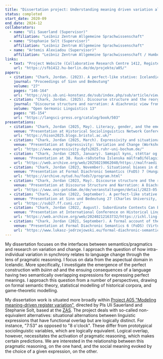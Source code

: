 ```yaml
---
title: "Dissertation project: Understanding meaning driven variation along the grammaticalisation trajectory. The case of Icelandic búinn."
status: completed
start_date: 2020-09
end_date: 2024-12
collaborators:
  - name: "Uli Sauerland (Supervisor)"
    affiliation: "Leibniz Zentrum Allgemeine Sprachwissenschaft"
  - name: "Stephanie Solt (Supervisor)"
    affiliation: "Leibniz Zentrum Allgemeine Sprachwissenschaft"
  - name: "Artemis Alexiadou (Supervisor)"
    affiliation: "Leibniz Zentrum Allgemeine Sprachwissenschaft / Humboldt-Universität zu Berlin"
links:
  - text: "Project Website (Collaborative Research Centre 1412, Register)"
    url: "https://sfb1412.hu-berlin.de/de/projekte/a05/"
papers:
  - citation: "Chark, Jordan. (2023). A perfect-like stative: Icelandic 'búinn að' and pragmatic competition in the aspectual domain."
    journal: "Proceedings of Sinn und Bedeutung"
    volume: "27"
    pages: "146-164"
    url: "https://ojs.ub.uni-konstanz.de/sub/index.php/sub/article/view/1061"
  - citation: "Chark, Jordan. (2025). Discourse structure and the reorganisation of the Icelandic aspectual system."
    journal: "Discourse structure and narration: A diachronic view from Germanic. Berlin: Language Science Press"
    volume: "Open Germanic Linguistics 13"
    pages: "85-154"
    url: "https://langsci-press.org/catalog/book/503"
presentations:
  - citation: "Chark, Jordan (2025, May). Literacy, gender, and the emergence of a novel perfect construction in 19th century Icelandic personal letters."
    venue: "Presentation at Historical Sociolinguistics Network Conference (University of Bristol)"
    url: "https://hison2025.blogs.bristol.ac.uk/"
  - citation: "Chark, Jordan (2025, March). Expressivity and situational variation: towards a linking hypothesis."
    venue: "Presentation at Expressivity: Variation and Change (Workshop at 47. Jahrestagung der Deutschen Gesellschaft für Sprachwissenschaft (DGfS 2025), Johannes Gutenberg-Universität Mainz)"
    url: "https://www.expressivity-dgfs2025.ruhr-uni-bochum.de/"
  - citation: "Chark, Jordan (2025, January). Samspil kyns, stéttar og menntunar í útbreiðslu lokins horfs með búinn í íslenskum sendibréfum frá 19. öld [The interplay of gender, class and education in the propagation of the perfect with búinn in 19th-century Icelandic personal letters]."
    venue: "Presentation at 38. Rask-ráðstefna Íslenska málfræðifélagsins - 38th Rask conference of the Icelandic linguistics society (University of Iceland)"
    url: "https://web.archive.org/web/20250219062040/https://malfraedi.hi.is/rask-radstefnur/38-rask-radstefnan-2025/rask2025-jc/"
  - citation: "Chark, Jordan (2023, November). Situational biases in diachrony: how register distinctions emerge."
    venue: "Presentation at Formal Diachronic Semantics (FoDS) 7 (Hungarian Research Centre for Linguistics)"
    url: "https://archive.nytud.hu/fods7/program.html"
  - citation: "Chark, Jordan (2023, May). Discourse structure and the reorganisation of the Icelandic aspectual system."
    venue: "Presentation at Discourse Structure and Narration: A Diachronic View from Germanic (University of Potsdam)"
    url: "https://www.uni-potsdam.de/de/veranstaltungen/detail/2023-05-04-international-workshop-discourse-structure-and-narration-a-diachronic-view-from-germanic"
  - citation: "Chark, Jordan (2022, September). A perfect-like stative: On Icelandic búinn að and pragmatic competition in the aspectual domain."
    venue: "Presentation at Sinn und Bedeutung 27 (Charles University, Prague)"
    url: "https://sub27.ff.cuni.cz/"
  - citation: "Chark, Jordan (2022, August). Subordinate Contexts Can Be Innovative: Evidence from the History of Icelandic."
    venue: "Presentation at International Conference on Historical Linguistics (ICHL25) (Oxford University)"
    url: "https://web.archive.org/web/20240212163732/https://ichl.ling-phil.ox.ac.uk/"
  - citation: "Chark, Jordan (2021, September). A formal account of the diachrony of the Icelandic 'finish' perfect."
    venue: "Presentation at Formal Diachronic Semantics 6 (FoDS) (Virtual/University of Cologne)"
    url: "https://www.lukasz-jedrzejowski.eu/formal-diachronic-semantics-6/"
---
```


My dissertation focuses on the interfaces between semantics/pragmatics and research on variation and change. I approach the question of how intra-individual variation in synchrony relates to language change through the lens of pragmatic reasoning. I focus on data from the aspectual domain in Icelandic. More specifically, I investigate the emergence of the perfect construction with <i>búinn að</i> and the ensuing consequences of a language having two semantically overlapping expressions for expressing perfect meanings. I approach this question from a number of perspectives, drawing on formal semantic theory, statistical modelling of historical corpora, and game-theoretic modelling.

My dissertation work is situated more broadly within <a href="https://sfb1412.hu-berlin.de/projects/a05/">Project A05 "Modeling meaning-driven register variation"</a>, directed by PIs Uli Sauerland and Stephanie Solt, based at the <a href="https://www.leibniz-zas.de/en/">ZAS</a>. The project deals with so-called non-equivalent alternatives: situational alternations between linguistic expressions that have functional overlap but are logically distinct. For instance, "7:53" as opposed to "8 o'clock". These differ from prototypical sociolinguistic variables, which are logically equivalent. Logical overlap, however, necessitates the activation of pragmatic reasoning, which makes certain predictions. We are interested in the relationship between this pragmatic reasoning, on the one hand, and the social meaning evoked by the choice of a given expression, on the other.
